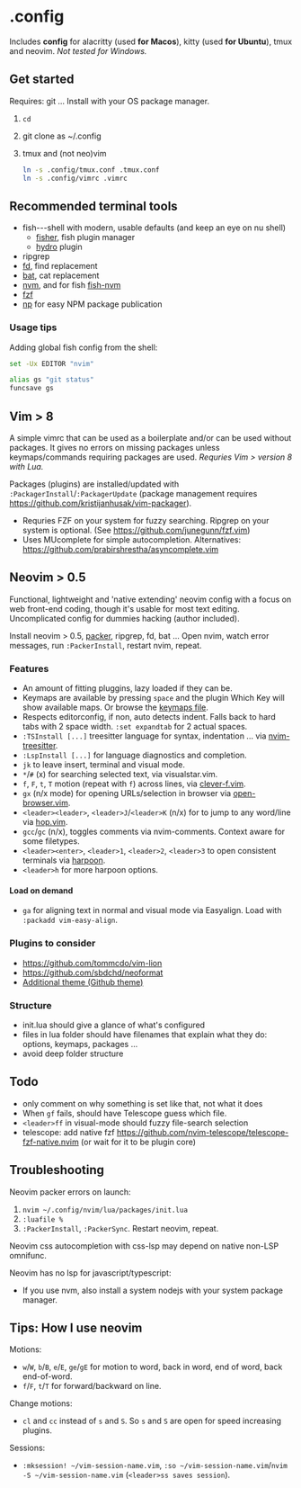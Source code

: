 # .config

Includes **config** for alacritty (used **for Macos**), kitty (used **for Ubuntu**), tmux and neovim. *Not tested for Windows.*

## Get started

Requires: git ... Install with your OS package manager.

1. `cd`
2. git clone as ~/.config
3. tmux and (not neo)vim

	```sh
	ln -s .config/tmux.conf .tmux.conf
	ln -s .config/vimrc .vimrc
	```

## Recommended terminal tools

- fish---shell with modern, usable defaults (and keep an eye on nu shell)
	- [fisher](https://github.com/jorgebucaran/fisher), fish plugin manager
	- [hydro](https://github.com/jorgebucaran/hydro) plugin
- ripgrep
- [fd](https://github.com/sharkdp/fd), find replacement
- [bat](https://github.com/sharkdp/bat), cat replacement
- [nvm](https://github.com/nvm-sh/nvm), and for fish [fish-nvm](https://github.com/FabioAntunes/fish-nvm)
- [fzf](https://github.com/junegunn/fzf)
- [np](https://github.com/sindresorhus/np) for easy NPM package publication

### Usage tips

Adding global fish config from the shell:

```sh
set -Ux EDITOR "nvim"

alias gs "git status"
funcsave gs
```

## Vim > 8

A simple vimrc that can be used as a boilerplate and/or can be used without packages. It gives no errors on missing packages unless keymaps/commands requiring packages are used. *Requries Vim > version 8 with Lua.*

Packages (plugins) are installed/updated with `:PackagerInstall`/`:PackagerUpdate` (package management requires https://github.com/kristijanhusak/vim-packager).

- Requries FZF on your system for fuzzy searching. Ripgrep on your system is optional. (See https://github.com/junegunn/fzf.vim)
- Uses MUcomplete for simple autocompletion. Alternatives: https://github.com/prabirshrestha/asyncomplete.vim

## Neovim > 0.5

Functional, lightweight and 'native extending' neovim config with a focus on web front-end coding, though it's usable for most text editing.
Uncomplicated config for dummies hacking (author included).

Install neovim  > 0.5, [packer](https://github.com/wbthomason/packer.nvim), ripgrep, fd, bat ... Open nvim, watch error messages, run `:PackerInstall`, restart nvim, repeat.

### Features

- An amount of fitting pluggins, lazy loaded if they can be.
- Keymaps are available by pressing `space` and the plugin Which Key will show available maps. Or browse the [keymaps file](https://github.com/jssteinberg/config/blob/main/nvim/lua/keymaps.lua).
- Respects editorconfig, if non, auto detects indent. Falls back to hard tabs with 2 space width. `:set expandtab` for 2 actual spaces.
- `:TSInstall [...]` treesitter language for syntax, indentation ... via [nvim-treesitter][nts].
- `:LspInstall [...]` for language diagnostics and completion.
- `jk` to leave insert, terminal and visual mode.
- `*`/`#` (x) for searching selected text, via visualstar.vim.
- `f`, `F`, `t`, `T` motion (repeat with `f`) across lines, via [clever-f.vim](https://github.com/rhysd/clever-f.vim).
- `gx` (n/x mode) for opening URLs/selection in browser via [open-browser.vim](https://github.com/tyru/open-browser.vim).
- `<leader><leader>`, `<leader>J`/`<leader>K` (n/x) for to jump to any word/line via [hop.vim](https://github.com/phaazon/hop.nvim).
- `gcc`/`gc` (n/x), toggles comments via nvim-comments. Context aware for some filetypes.
- `<leader><enter>`, `<leader>1`, `<leader>2`, `<leader>3` to open consistent terminals via [harpoon](https://github.com/ThePrimeagen/harpoon).
- `<leader>h` for more harpoon options.

#### Load on demand

- `ga` for aligning text in normal and visual mode via Easyalign. Load with `:packadd vim-easy-align`.

### Plugins to consider

- https://github.com/tommcdo/vim-lion
- https://github.com/sbdchd/neoformat
- [Additional theme (Github theme)](https://github.com/projekt0n/github-nvim-theme)

### Structure

- init.lua should give a glance of what's configured
- files in lua folder should have filenames that explain what they do: options, keymaps, packages ...
- avoid deep folder structure

## Todo

- only comment on why something is set like that, not what it does
- When `gf` fails, should have Telescope guess which file.
- `<leader>ff` in visual-mode should fuzzy file-search selection
- telescope: add native fzf https://github.com/nvim-telescope/telescope-fzf-native.nvim (or wait for it to be plugin core)

## Troubleshooting

Neovim packer errors on launch:

1. `nvim ~/.config/nvim/lua/packages/init.lua`
2. `:luafile %`
3. `:PackerInstall`, `:PackerSync`. Restart neovim, repeat.

Neovim css autocompletion with css-lsp may depend on native non-LSP omnifunc.

Neovim has no lsp for javascript/typescript:

- If you use nvm, also install a system nodejs with your system package manager.

## Tips: How I use neovim

Motions:

- `w`/`W`, `b`/`B`, `e`/`E`, `ge`/`gE` for motion to word, back in word, end of word, back end-of-word.
- `f`/`F`, `t`/`T` for forward/backward on line.

Change motions:

- `cl` and `cc` instead of `s` and `S`. So `s` and `S` are open for speed increasing plugins.

Sessions:

- `:mksession! ~/vim-session-name.vim`, `:so ~/vim-session-name.vim`/`nvim -S ~/vim-session-name.vim` (`<leader>ss saves session`).

[gl]: https://github.com/junegunn/gv.vim
[gd]: https://github.com/sindrets/diffview.nvim
[nts]: https://github.com/nvim-treesitter/nvim-treesitter
